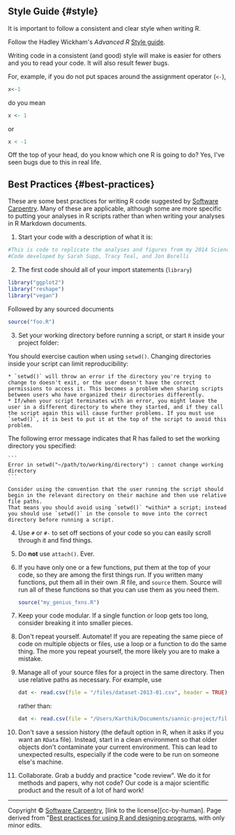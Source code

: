 <!-- 
.. title: Best practices for using R
-->

## Style Guide {#style}

It is important to follow a consistent and clear style when writing R.

Follow the Hadley Wickham's *Advanced R* [Style guide](http://adv-r.had.co.nz/Style.html).

Writing code in a  consistent (and good) style will make is easier for others and you to read your code.
It will also result fewer bugs.

For, example, if you do not put spaces around the assignment operator (`<-`),
```r
x<-1
```
do you mean
```r
x <- 1
```
or
```r
x < -1
```
Off the top of your head, do you know which one R is going to do?
Yes, I've seen bugs due to this in real life.

## Best Practices {#best-practices}

These are some best practices for writing R code suggested by [Software Carpentry](http://swcarpentry.github.io/r-novice-inflammation/06-best-practices-R.html). Many of these are applicable, although some are more specific to putting your analyses in R scripts rather than when writing your analyses in R Markdown documents.

1. Start your code with a description of what it is:

```r
#This is code to replicate the analyses and figures from my 2014 Science paper.
#Code developed by Sarah Supp, Tracy Teal, and Jon Borelli
```

2. The first code should all of your import statements (`library`)

```r
library("ggplot2")
library("reshape")
library("vegan")
```

Followed by any sourced documents
```r
source("foo.R")
```

3. Set your working directory before running a script, or start `R` inside your project folder:

  You should exercise caution when using `setwd()`.
  Changing directories inside your script can limit reproducibility:

	* `setwd()` will throw an error if the directory you're trying to change to doesn't exit, or the user doesn't have the correct permissions to access it. This becomes a problem when sharing scripts between users who have organized their directories differently.
	* If/when your script terminates with an error, you might leave the user in a different directory to where they started, and if they call the script again this will cause further problems. If you must use `setwd()`, it is best to put it at the top of the script to avoid this problem.

   The following error message indicates that R has failed to set the working directory you specified:

	```
	Error in setwd("~/path/to/working/directory") : cannot change working directory
	```

	Consider using the convention that the user running the script should begin in the relevant directory on their machine and then use relative file paths.
	That means you should avoid using `setwd()` *within* a script; instead you should use `setwd()` in the console to move into the correct directory before running a script.

4. Use `#` or `#-` to set off sections of your code so you can easily scroll through it and find things.

5. Do **not** use `attach()`. Ever.

6. If you have only one or a few functions, put them at the top of
   your code, so they are among the first things run. If you written
   many functions, put them all in their own .R file, and `source`
   them. Source will run all of these functions so that you can use
   them as you need them.

	```r
	source("my_genius_fxns.R")
	```

7. Keep your code modular. If a single function or loop gets too long,
   consider breaking it into smaller pieces.

8. Don't repeat yourself. Automate! If you are repeating the same
   piece of code on multiple objects or files, use a loop or a
   function to do the same thing. The more you repeat yourself, the
   more likely you are to make a mistake.

9. Manage all of your source files for a project in the same
   directory. Then use relative paths as necessary. For example, use

	```r
	dat <- read.csv(file = "/files/dataset-2013-01.csv", header = TRUE)
	```

    rather than:

	```r
	dat <- read.csv(file = "/Users/Karthik/Documents/sannic-project/files/dataset-2013-01.csv", header = TRUE)
	```

10. Don't save a session history (the default option in R, when it
    asks if you want an `RData` file). Instead, start in a clean
    environment so that older objects don't contaminate your current
    environment. This can lead to unexpected results, especially if
    the code were to be run on someone else's machine.

11. Collaborate. Grab a buddy and practice "code review". We do it for
    methods and papers, why not code? Our code is a major scientific
    product and the result of a lot of hard work!


* * *

Copyright  © [Software Carpentry](http://software-carpentry.org/), [link to the license][cc-by-human]. Page derived from "[Best practices for using R and designing programs](http://swcarpentry.github.io/r-novice-inflammation/06-best-practices-R.html), with only minor edits.
